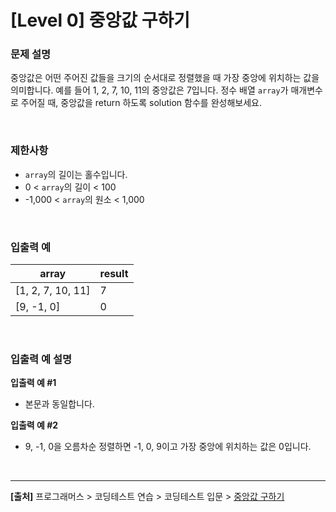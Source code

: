 # [Level 0] 중앙값 구하기

### 문제 설명
중앙값은 어떤 주어진 값들을 크기의 순서대로 정렬했을 때 가장 중앙에 위치하는 값을 의미합니다. 예를 들어 1, 2, 7, 10, 11의 중앙값은 7입니다. 정수 배열 `array`가 매개변수로 주어질 때, 중앙값을 return 하도록 solution 함수를 완성해보세요.

<br>

### 제한사항
* `array`의 길이는 홀수입니다.
* 0 < `array`의 길이 < 100
* -1,000 < `array`의 원소 < 1,000

<br>

### 입출력 예
|array|result|
|---|---|
|[1, 2, 7, 10, 11]|7|
|[9, -1, 0]|0|

<br>

### 입출력 예 설명
**입출력 예 #1**
* 본문과 동일합니다.

**입출력 예 #2**
* 9, -1, 0을 오름차순 정렬하면 -1, 0, 9이고 가장 중앙에 위치하는 값은 0입니다.

<br>

---


**[출처]** 프로그래머스 > 코딩테스트 연습 > 코딩테스트 입문 > [중앙값 구하기](https://school.programmers.co.kr/learn/courses/30/lessons/120811)